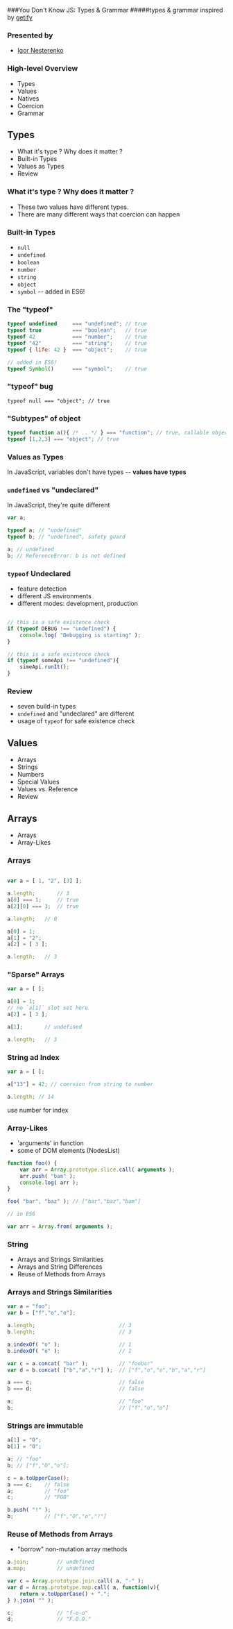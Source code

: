 ###You Don't Know JS: Types & Grammar
#####types & grammar
inspired by [getify](https://github.com/getify/You-Dont-Know-JS/tree/master/types%20%26%20grammar)

### Presented by
* [Igor Nesterenko](https://twitter.com/nesterone)

### High-level Overview

* Types
* Values
* Natives
* Coercion
* Grammar


## Types

* What it's type ? Why does it matter ?
* Built-in Types
* Values as Types
* Review

### What it's type ? Why does it matter ?

* These two values have different types.
* There are many different ways that coercion can happen

### Built-in Types

* `null`
* `undefined`
* `boolean`
* `number`
* `string`
* `object`
* `symbol` -- added in ES6!

### The "typeof"

```js
typeof undefined     === "undefined"; // true
typeof true          === "boolean";   // true
typeof 42            === "number";    // true
typeof "42"          === "string";    // true
typeof { life: 42 }  === "object";    // true

// added in ES6!
typeof Symbol()      === "symbol";    // true
```

### "typeof" bug

`typeof null === "object"; // true`

### "Subtypes" of object

```js
typeof function a(){ /* .. */ } === "function"; // true, callable object
typeof [1,2,3] === "object"; // true

```

### Values as Types

In JavaScript, variables don't have types -- **values have types**


### `undefined` vs "undeclared"

In JavaScript, they're quite different

```js
var a;

typeof a; // "undefined"
typeof b; // "undefined", safety guard

a; // undefined
b; // ReferenceError: b is not defined

```


### `typeof` Undeclared

* feature detection 
* different JS environments
* different modes: development, production

```js

// this is a safe existence check
if (typeof DEBUG !== "undefined") {
	console.log( "Debugging is starting" );
}

// this is a safe existence check
if (typeof someApi !== "undefined"){
    simeApi.runIt();
}

```

### Review

* seven build-in types
* `undefined` and "undeclared" are different
* usage of `typeof` for safe existence check

## Values

* Arrays
* Strings
* Numbers
* Special Values
* Values vs. Reference
* Review

## Arrays

* Arrays
* Array-Likes

### Arrays

```js

var a = [ 1, "2", [3] ];

a.length;		// 3
a[0] === 1;		// true
a[2][0] === 3;	// true

a.length;	// 0

a[0] = 1;
a[1] = "2";
a[2] = [ 3 ];

a.length;	// 3

```

### "Sparse" Arrays

```js
var a = [ ];

a[0] = 1;
// no `a[1]` slot set here
a[2] = [ 3 ];

a[1];		// undefined

a.length;	// 3
```

### String ad Index

```js
var a = [ ];

a["13"] = 42; // coersion from string to number

a.length; // 14
```

use number for index

### Array-Likes

* 'arguments' in function
* some of DOM elements (NodesList)

```js
function foo() {
	var arr = Array.prototype.slice.call( arguments );
	arr.push( "bam" );
	console.log( arr );
}

foo( "bar", "baz" ); // ["bar","baz","bam"]

// in ES6

var arr = Array.from( arguments );

```

### String

* Arrays and Strings Similarities
* Arrays and String Differences
* Reuse of Methods from Arrays

### Arrays and Strings Similarities


```js
var a = "foo";
var b = ["f","o","o"];

a.length;							// 3
b.length;							// 3

a.indexOf( "o" );					// 1
b.indexOf( "o" );					// 1

var c = a.concat( "bar" );			// "foobar"
var d = b.concat( ["b","a","r"] );	// ["f","o","o","b","a","r"]

a === c;							// false
b === d;							// false

a;									// "foo"
b;									// ["f","o","o"]

```

### Strings are immutable

```js
a[1] = "O";
b[1] = "O";

a; // "foo"
b; // ["f","O","o"];

c = a.toUpperCase();
a === c;	// false
a;			// "foo"
c;			// "FOO"

b.push( "!" );
b;			// ["f","O","o","!"]

```

### Reuse of Methods from Arrays

* "borrow" non-mutation array methods 

```js
a.join;			// undefined
a.map;			// undefined

var c = Array.prototype.join.call( a, "-" );
var d = Array.prototype.map.call( a, function(v){
	return v.toUpperCase() + ".";
} ).join( "" );

c;				// "f-o-o"
d;				// "F.O.O."
```
